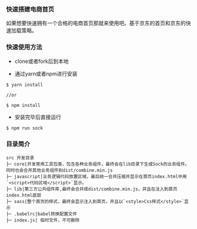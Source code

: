 ### 快速搭建电商首页

如果想要快速拥有一个合格的电商首页那就来使用吧。基于京东的首页和京东的快速加载策略。

### 快速使用方法

+ clone或者fork后到本地

+ 通过yarn或者npm进行安装

```
$ yarn install

//or

$ npm install
```

+ 安装完毕后直接运行

```javascript
$ npm run sock
```

### 目录简介

```text
src 开发目录
├─ core|开发常用工具包类，包含各种业务组件，最终会在lib目录下生成Sock的业务组件。同时也会合并其他业务组件到dist/combine.min.js
├─ javascript|业务逻辑代码放置区域，最后统一合并压缩并显示在首页index.html中用`<script>代码区域</script>`显示。
├─ lib|第三方公共组件库,最终会合并成dist/combine.min.js，并且在注入到首页index.html底部
├─ sass|整个首页的样式，最终会显示注入到首页，并且以`<style>Css样式</style>`显示
├─ .babelrc|babel转换配置文件
├─ index.js| 临时文件，不可删除 
```